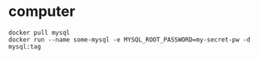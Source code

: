 # computer
 
```
docker pull mysql
docker run --name some-mysql -e MYSQL_ROOT_PASSWORD=my-secret-pw -d mysql:tag
```
